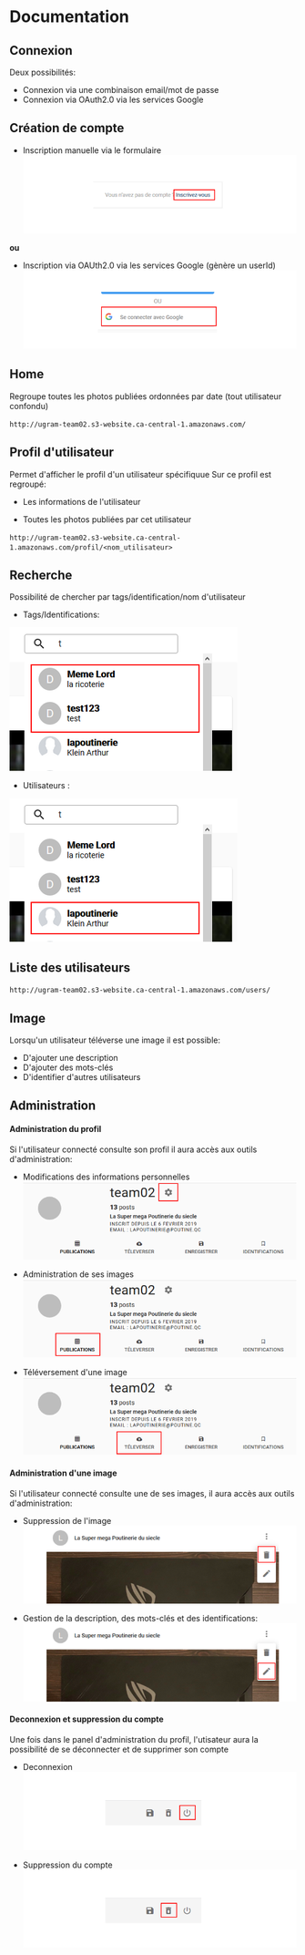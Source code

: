 # Documentation


## Connexion
Deux possibilités:

* Connexion via une combinaison email/mot de passe
* Connexion via OAuth2.0 via les services Google

## Création de compte

* Inscription manuelle via le formulaire
![Création de compte manuelle](./img/creation_compte_manuelle.png "Création de compte manuelle")


**ou**

* Inscription via OAUth2.0 via les services Google (gènère un userId) 
![Création de compte google](./img/creation_compte_google.png "Création de compte Google")

## Home
Regroupe toutes les photos publiées ordonnées par date (tout utilisateur confondu) 

``http://ugram-team02.s3-website.ca-central-1.amazonaws.com/``


## Profil d'utilisateur
Permet d'afficher le profil d'un utilisateur spécifiquue
Sur ce profil est regroupé:
 
* Les informations de l'utilisateur

* Toutes les photos publiées par cet utilisateur  
 
``http://ugram-team02.s3-website.ca-central-1.amazonaws.com/profil/<nom_utilisateur>``

## Recherche
Possibilité de chercher par tags/identification/nom d'utilisateur

* Tags/Identifications:

![Recherche Tag Identification](./img/recherche_tag_identifications.png "Administration profil")


* Utilisateurs :

![Recherche Utilisateur](./img/recherche_utilisateur.png "Administration profil")


## Liste des utilisateurs

``http://ugram-team02.s3-website.ca-central-1.amazonaws.com/users/``

## Image
Lorsqu'un utilisateur téléverse une image il est possible:
* D'ajouter une description
* D'ajouter des mots-clés
* D'identifier d'autres utilisateurs


## Administration

#### Administration du profil

Si l'utilisateur connecté consulte son profil il aura accès aux outils d'administration:
* Modifications des informations personnelles
![Administration Profil](./img/administration_profil.png "Administration profil")

* Administration de ses images
![Administrations toutes images](./img/administration_toutes_images.png "Administrations toutes images")

* Téléversement d'une image
![Téléversement Image](./img/televersement_image.png "Téleversement Image")



#### Administration d'une image
Si l'utilisateur connecté consulte une de ses images, il aura accès aux outils d'administration:

* Suppression de l'image
![Suppression Image](./img/suppression_image.png "Suppression Image")

* Gestion de la description, des mots-clés et des identifications:
![Administration Image](./img/administration_image.png "Administration Image")

#### Deconnexion et suppression du compte
Une fois dans le panel d'administration du profil, l'utisateur aura la possibilité de se déconnecter et de supprimer son compte

* Deconnexion
![Deconnexion du compte](./img/deconnexion_compte.png "Deconnexion compte")

* Suppression du compte
![Suppression du compte](./img/suppression_compte.png "Suppression compte")



